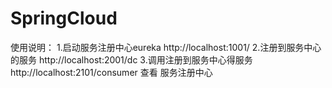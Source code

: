 # SpringCloud
使用说明：
1.启动服务注册中心eureka  http://localhost:1001/ 
2.注册到服务中心的服务  http://localhost:2001/dc
3.调用注册到服务中心得服务  http://localhost:2101/consumer
查看 服务注册中心
